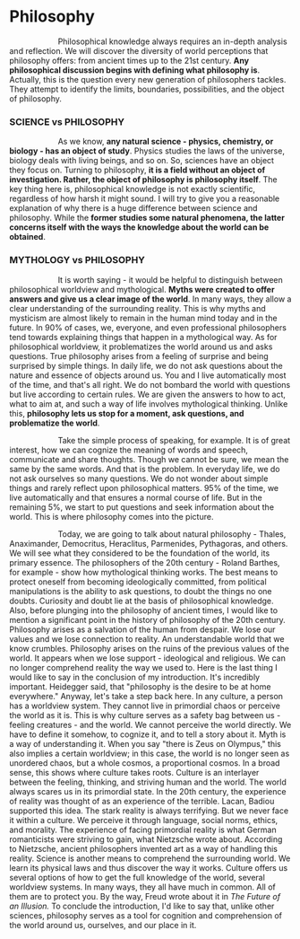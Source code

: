 # Philosophy 


<p>
&nbsp;&nbsp;&nbsp;&nbsp;&nbsp;&nbsp;&nbsp;&nbsp;&nbsp;&nbsp;&nbsp;&nbsp;&nbsp;&nbsp;&nbsp;&nbsp;&nbsp;&nbsp;&nbsp;&nbsp;&nbsp;&nbsp;Philosophical knowledge always requires an in-depth analysis and reflection. We will discover the diversity of world perceptions that philosophy offers: from ancient times up to the 21st century. <b>Any philosophical discussion begins with defining what philosophy is</b>. Actually, this is the question every new generation of philosophers tackles. They attempt to identify the limits, boundaries, possibilities, and the object of philosophy. 
</p>

### SCIENCE vs PHILOSOPHY
<p>
&nbsp;&nbsp;&nbsp;&nbsp;&nbsp;&nbsp;&nbsp;&nbsp;&nbsp;&nbsp;&nbsp;&nbsp;&nbsp;&nbsp;&nbsp;&nbsp;&nbsp;&nbsp;&nbsp;&nbsp;&nbsp;&nbsp;As we know, <b>any natural science - physics, chemistry, or biology - has an object of study</b>. Physics studies the laws of the universe, biology deals with living beings, and so on. So, sciences have an object they focus on. Turning to philosophy, <b>it is a field without an object of investigation. Rather, the object of philosophy is philosophy itself</b>. The key thing here is, philosophical knowledge is not exactly scientific, regardless of how harsh it might sound. I will try to give you a reasonable explanation of why there is a huge difference between science and philosophy. While the <b>former studies some natural phenomena, the latter concerns itself with the ways the knowledge about the world can be obtained</b>.
</p>
  
### MYTHOLOGY vs PHILOSOPHY
<p>
&nbsp;&nbsp;&nbsp;&nbsp;&nbsp;&nbsp;&nbsp;&nbsp;&nbsp;&nbsp;&nbsp;&nbsp;&nbsp;&nbsp;&nbsp;&nbsp;&nbsp;&nbsp;&nbsp;&nbsp;&nbsp;&nbsp;It is worth saying - it would be helpful to distinguish between philosophical worldview and mythological. <b>Myths were created to offer answers and give us a clear image of the world</b>. In many ways, they allow a clear understanding of the surrounding reality. This is why myths and mysticism are almost likely to remain in the human mind today and in the future. In 90% of cases, we, everyone, and even professional philosophers tend towards explaining things that happen in a mythological way. As for philosophical worldview, it problematizes the world around us and asks questions. True philosophy arises from a feeling of surprise and being surprised by simple things. In daily life, we do not ask questions about the nature and essence of objects around us. You and I live automatically most of the time, and that's all right. We do not bombard the world with questions but live according to certain rules. We are given the answers to how to act, what to aim at, and such a way of life involves mythological thinking. Unlike this, <b>philosophy lets us stop for a moment, ask questions, and problematize the world</b>.
</p>
  
<p>
&nbsp;&nbsp;&nbsp;&nbsp;&nbsp;&nbsp;&nbsp;&nbsp;&nbsp;&nbsp;&nbsp;&nbsp;&nbsp;&nbsp;&nbsp;&nbsp;&nbsp;&nbsp;&nbsp;&nbsp;&nbsp;&nbsp;Take the simple process of speaking, for example. It is of great interest, how we can cognize the meaning of words and speech, communicate and share thoughts. Though we cannot be sure, we mean the same by the same words. And that is the problem. In everyday life, we do not ask ourselves so many questions. We do not wonder about simple things and rarely reflect upon philosophical matters. 95% of the time, we live automatically and that ensures a normal course of life. But in the remaining 5%, we start to put questions and seek information about the world. This is where philosophy comes into the picture. 
</p>
  
<p>
&nbsp;&nbsp;&nbsp;&nbsp;&nbsp;&nbsp;&nbsp;&nbsp;&nbsp;&nbsp;&nbsp;&nbsp;&nbsp;&nbsp;&nbsp;&nbsp;&nbsp;&nbsp;&nbsp;&nbsp;&nbsp;&nbsp;Today, we are going to talk about natural philosophy - Thales, Anaximander, Democritus, Heraclitus, Parmenides, Pythagoras, and others. We will see what they considered to be the foundation of the world, its primary essence. The philosophers of the 20th century - Roland Barthes, for example - show how mythological thinking works. The best means to protect oneself from becoming ideologically committed, from political manipulations is the ability to ask questions, to doubt the things no one doubts. Curiosity and doubt lie at the basis of philosophical knowledge. Also, before plunging into the philosophy of ancient times, I would like to mention a significant point in the history of philosophy of the 20th century. Philosophy arises as a salvation of the human from despair. We lose our values and we lose connection to reality. An understandable world that we know crumbles. Philosophy arises on the ruins of the previous values of the world. It appears when we lose support - ideological and religious. We can no longer comprehend reality the way we used to. Here is the last thing I would like to say in the conclusion of my introduction. It's incredibly important. Heidegger said, that "philosophy is the desire to be at home everywhere." Anyway, let's take a step back here. In any culture, a person has a worldview system. They cannot live in primordial chaos or perceive the world as it is. This is why culture serves as a safety bag between us - feeling creatures - and the world. We cannot perceive the world directly. We have to define it somehow, to cognize it, and to tell a story about it. Myth is a way of understanding it. When you say "there is Zeus on Olympus," this also implies a certain worldview; in this case, the world is no longer seen as unordered chaos, but a whole cosmos, a proportional cosmos. In a broad sense, this shows where culture takes roots. Culture is an interlayer between the feeling, thinking, and striving human and the world. The world always scares us in its primordial state. In the 20th century, the experience of reality was thought of as an experience of the terrible. Lacan, Badiou supported this idea. The stark reality is always terrifying. But we never face it within a culture. We perceive it through language, social norms, ethics, and morality. The experience of facing primordial reality is what German romanticists were striving to gain, what Nietzsche wrote about. According to Nietzsche, ancient philosophers invented art as a way of handling this reality. Science is another means to comprehend the surrounding world. We learn its physical laws and thus discover the way it works. Culture offers us several options of how to get the full knowledge of the world, several worldview systems. In many ways, they all have much in common. All of them are to protect you. By the way, Freud wrote about it in <i>The Future of an Illusion.</i> To conclude the introduction, I'd like to say that, unlike other sciences, philosophy serves as a tool for cognition and comprehension of the world around us, ourselves, and our place in it. 
